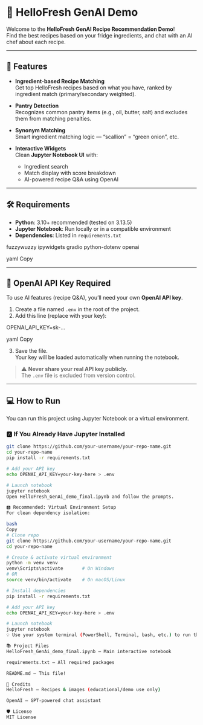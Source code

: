 # 🥕 HelloFresh GenAI Demo

Welcome to the **HelloFresh GenAI Recipe Recommendation Demo**!  
Find the best recipes based on your fridge ingredients, and chat with an AI chef about each recipe.

---

## 🚀 Features

- **Ingredient-based Recipe Matching**  
  Get top HelloFresh recipes based on what you have, ranked by ingredient match (primary/secondary weighted).

- **Pantry Detection**  
  Recognizes common pantry items (e.g., oil, butter, salt) and excludes them from matching penalties.

- **Synonym Matching**  
  Smart ingredient matching logic — “scallion” = “green onion”, etc.

- **Interactive Widgets**  
  Clean **Jupyter Notebook UI** with:
  - Ingredient search
  - Match display with score breakdown
  - AI-powered recipe Q&A using OpenAI

---

## 🛠️ Requirements

- **Python**: 3.10+ recommended (tested on 3.13.5)
- **Jupyter Notebook**: Run locally or in a compatible environment
- **Dependencies**: Listed in `requirements.txt`

fuzzywuzzy
ipywidgets
gradio
python-dotenv
openai

yaml
Copy

---

## 🔑 OpenAI API Key Required

To use AI features (recipe Q&A), you’ll need your own **OpenAI API key**.

1. Create a file named `.env` in the root of the project.
2. Add this line (replace with your key):

OPENAI_API_KEY=sk-...

yaml
Copy

3. Save the file.  
Your key will be loaded automatically when running the notebook.

> ⚠️ **Never share your real API key publicly.**  
> The `.env` file is excluded from version control.

---

## 💻 How to Run

You can run this project using Jupyter Notebook or a virtual environment.

### 🅰️ If You Already Have Jupyter Installed

```bash
git clone https://github.com/your-username/your-repo-name.git
cd your-repo-name
pip install -r requirements.txt

# Add your API key
echo OPENAI_API_KEY=your-key-here > .env

# Launch notebook
jupyter notebook
Open HelloFresh_GenAi_demo_final.ipynb and follow the prompts.

🅱️ Recommended: Virtual Environment Setup
For clean dependency isolation:

bash
Copy
# Clone repo
git clone https://github.com/your-username/your-repo-name.git
cd your-repo-name

# Create & activate virtual environment
python -m venv venv
venv\Scripts\activate       # On Windows
# OR
source venv/bin/activate    # On macOS/Linux

# Install dependencies
pip install -r requirements.txt

# Add your API key
echo OPENAI_API_KEY=your-key-here > .env

# Launch notebook
jupyter notebook
💡 Use your system terminal (PowerShell, Terminal, bash, etc.) to run these commands.

📚 Project Files
HelloFresh_GenAi_demo_final.ipynb — Main interactive notebook

requirements.txt — All required packages

README.md — This file!

🙏 Credits
HelloFresh — Recipes & images (educational/demo use only)

OpenAI — GPT-powered chat assistant

🛡️ License
MIT License
